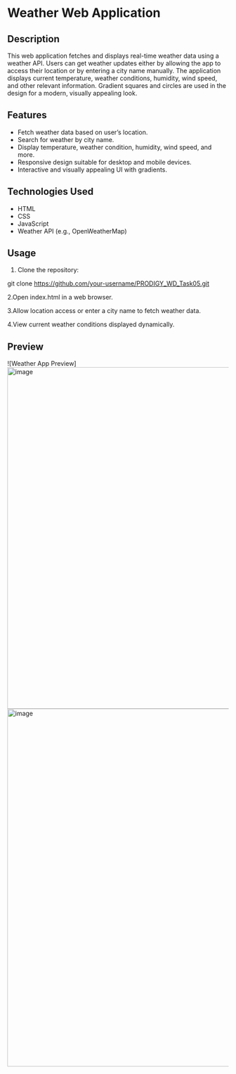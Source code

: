 # Weather Web Application

## Description
This web application fetches and displays real-time weather data using a weather API. Users can get weather updates either by allowing the app to access their location or by entering a city name manually. The application displays current temperature, weather conditions, humidity, wind speed, and other relevant information. Gradient squares and circles are used in the design for a modern, visually appealing look.

## Features
- Fetch weather data based on user’s location.
- Search for weather by city name.
- Display temperature, weather condition, humidity, wind speed, and more.
- Responsive design suitable for desktop and mobile devices.
- Interactive and visually appealing UI with gradients.

## Technologies Used
- HTML
- CSS
- JavaScript
- Weather API (e.g., OpenWeatherMap)

## Usage
1. Clone the repository:
   
git clone https://github.com/your-username/PRODIGY_WD_Task05.git

2.Open index.html in a web browser.

3.Allow location access or enter a city name to fetch weather data.

4.View current weather conditions displayed dynamically.

## Preview
![Weather App Preview]
<img width="1507" height="777" alt="image" src="https://github.com/user-attachments/assets/465f488c-bad2-45d1-bd05-46c39f2191b3" />
<img width="1667" height="814" alt="image" src="https://github.com/user-attachments/assets/127a2a51-a11d-4e4a-a3a3-f79162b39f12" />


